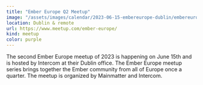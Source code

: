 ```yaml
---
title: "Ember Europe Q2 Meetup"
image: "/assets/images/calendar/2023-06-15-embereurope-dublin/embereurope.png"
location: Dublin & remote
url: https://www.meetup.com/ember-europe/
kind: meetup
color: purple
---
```


The second Ember Europe meetup of 2023 is happening on June 15th and is hosted by Intercom at their Dublin office. The Ember Europe meetup series brings together the Ember community from all of Europe once a quarter. The meetup is organized by Mainmatter and Intercom.

